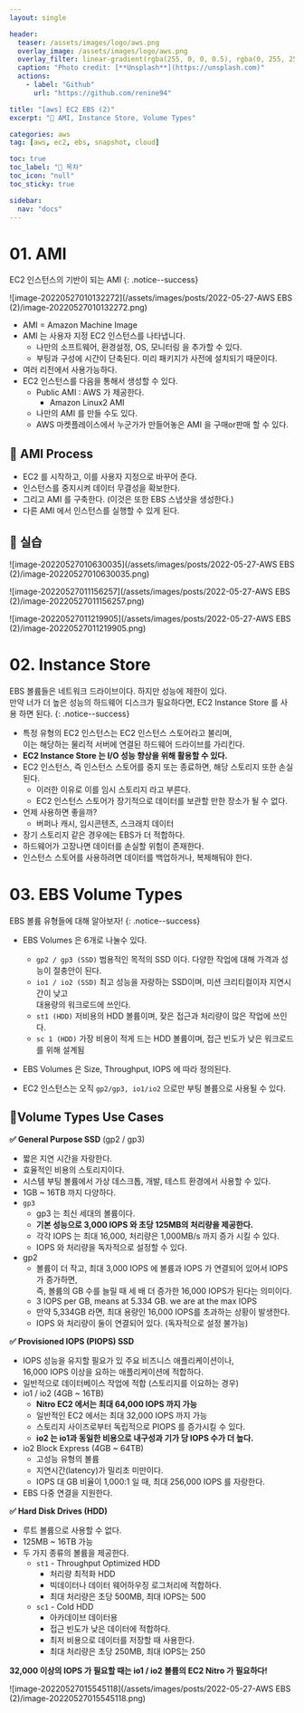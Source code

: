 ```yaml
---
layout: single

header:
  teaser: /assets/images/logo/aws.png
  overlay_image: /assets/images/logo/aws.png
  overlay_filter: linear-gradient(rgba(255, 0, 0, 0.5), rgba(0, 255, 255, 0.5))
  caption: "Photo credit: [**Unsplash**](https://unsplash.com)"
  actions:
    - label: "Github"
      url: "https://github.com/renine94"

title: "[aws] EC2 EBS (2)"
excerpt: "🚀 AMI, Instance Store, Volume Types"

categories: aws
tag: [aws, ec2, ebs, snapshot, cloud]

toc: true
toc_label: "📕 목차"
toc_icon: "null"
toc_sticky: true

sidebar:
  nav: "docs"
---
```


# 01. AMI

EC2 인스턴스의 기반이 되는 AMI
{: .notice--success}

![image-20220527010132272](/assets/images/posts/2022-05-27-AWS EBS (2)/image-20220527010132272.png)

- AMI = Amazon Machine Image
- AMI 는 사용자 지정 EC2 인스턴스를 나타냅니다.
  - 나만의 소프트웨어, 환경설정, OS, 모니터링 을 추가할 수 있다.
  - 부팅과 구성에 시간이 단축된다. 미리 패키지가 사전에 설치되기 때문이다.
- 여러 리전에서 사용가능하다.
- EC2 인스턴스를 다음을 통해서 생성할 수 있다.
  - Public AMI : AWS 가 제공한다.
    - Amazon Linux2 AMI
  - 나만의 AMI 를 만들 수도 있다.
  - AWS 마켓플레이스에서 누군가가 만들어놓은 AMI 을 구매or판매 할 수 있다.



## 🚀 AMI Process

- EC2 를 시작하고, 이를 사용자 지정으로 바꾸어 준다.
- 인스턴스를 중지시켜 데이터 무결성을 확보한다.
- 그리고 AMI 를 구축한다. (이것은 또한 EBS 스냅샷을 생성한다.)
- 다른 AMI 에서 인스턴스를 실행할 수 있게 된다.



## 🚀 실습

![image-20220527010630035](/assets/images/posts/2022-05-27-AWS EBS (2)/image-20220527010630035.png)



![image-20220527011156257](/assets/images/posts/2022-05-27-AWS EBS (2)/image-20220527011156257.png)



![image-20220527011219905](/assets/images/posts/2022-05-27-AWS EBS (2)/image-20220527011219905.png)



# 02. Instance Store

EBS 볼륨들은 네트워크 드라이브이다. 하지만 성능에 제한이 있다.<br> 만약 너가 더 높은 성능의 하드웨어 디스크가 필요하다면, EC2 Instance Store 를 사용 하면 된다.
{: .notice--success}



- 특정 유형의 EC2 인스턴스는 EC2 인스턴스 스토어라고 불리며,<br>
  이는 해당하는 물리적 서버에 연결된 하드웨어 드라이브를 가리킨다.
- **EC2 Instance Store 는 I/O 성능 향상을 위해 활용할 수 있다.**
- EC2 인스턴스, 즉 인스턴스 스토어를 중지 또는 종료하면, 해당 스토리지 또한 손실된다.
  - 이러한 이유로 이를 임시 스토리지 라고 부른다.
  - EC2 인스턴스 스토어가 장기적으로 데이터를 보관할 만한 장소가 될 수 없다.
- 언제 사용하면 좋을까?
  - 버퍼나 캐시, 임시콘텐츠, 스크래치 데이터
- 장기 스토리지 같은 경우에는 EBS가 더 적합하다.
- 하드웨어가 고장나면 데이터를 손실할 위험이 존재한다.
- 인스턴스 스토어를 사용하려면 데이터를 백업하거나, 복제해둬야 한다.



# 03. EBS Volume Types

EBS 볼륨 유형들에 대해 알아보자!
{: .notice--success}

- EBS Volumes 은 6개로 나눌수 있다.
  - `gp2 / gp3 (SSD)` 범용적인 목적의 SSD 이다. 다양한 작업에 대해 가격과 성능이 절충안이 된다.
  - `io1 / io2 (SSD)` 최고 성능을 자랑하는 SSD이며, 미션 크리티컬이자 지연시간이 낮고 <br> 대용량의 워크로드에 쓰인다.
  - `st1 (HDD)` 저비용의 HDD 볼륨이며, 잦은 접근과 처리량이 많은 작업에 쓰인다.
  - `sc 1 (HDD)` 가장 비용이 적게 드는 HDD 볼륨이며, 접근 빈도가 낮은 워크로드를 위해 설계됨



- EBS Volumes 은 Size, Throughput, IOPS 에 따라 정의된다.

- EC2 인스턴스는 오직 `gp2/gp3, io1/io2` 으로만 부팅 볼륨으로 사용될 수 있다.



## 🚀Volume Types Use Cases

**✅ General Purpose SSD** (gp2 / gp3)

- 짧은 지연 시간을 자랑한다.
- 효율적인 비용의 스토리지이다.
- 시스템 부팅 볼륨에서 가상 데스크톱, 개발, 테스트 환경에서 사용할 수 있다.
- 1GB ~ 16TB 까지 다양하다.
- `gp3`
  - gp3 는 최신 세대의 볼륨이다.
  - **기본 성능으로 3,000 IOPS 와 초당 125MB의 처리량을 제공한다.**
  - 각각 IOPS 는 최대 16,000, 처리량은 1,000MB/s 까지 증가 시킬 수 있다.
  - IOPS 와 처리량을 독자적으로 설정할 수 있다.
- gp2
  - 볼륨이 더 작고, 최대 3,000 IOPS 에 볼륨과 IOPS 가 연결되어 있어서 IOPS 가 증가하면,<br> 즉, 볼륨의 GB 수를 늘릴 때 세 배 더 증가한 16,000 IOPS가 된다는 의미이다.
  - 3 IOPS per GB, means at 5.334 GB. we are at the max IOPS
  - 만약 5,334GB 라면, 최대 용량인 16,000 IOPS를 초과하는 상황이 발생한다.
  - IOPS 와 처리량이 둘이 연결되어 있다. (독자적으로 설정 불가능)

**✅ Provisioned IOPS (PIOPS) SSD**

- IOPS 성능을 유지할 필요가 있 주요 비즈니스 애플리케이션이나,<br> 16,000 IOPS 이상을 요하는 애플리케이션에 적합하다.
- 일반적으로 데이터베이스 작업에 적합 (스토리지를 이요하는 경우)
- io1 / io2 (4GB ~ 16TB)
  - **Nitro EC2 에서는 최대 64,000 IOPS 까지 가능**
  - 일반적인 EC2 에서는 최대 32,000 IOPS 까지 가능
  - 스토리지 사이즈로부터 독립적으로 PIOPS 를 증가시킬 수 있다.
  - **io2 는 io1과 동일한 비용으로 내구성과 기가 당 IOPS 수가 더 높다.**
- io2 Block Express (4GB ~ 64TB)
  - 고성능 유형의 볼륨
  - 지연시간(latency)가 밀리초 미만이다.
  - IOPS 대 GB 비율이 1,000:1 일 때, 최대 256,000 IOPS 를 자랑한다.
- EBS 다중 연결을 지원한다.

**✅ Hard Disk Drives (HDD)**

- 루트 볼륨으로 사용할 수 없다.
- 125MB ~ 16TB 가능
- 두 가지 종류의 볼륨을 제공한다.
  - `st1` - Throughput Optimized HDD
    - 처리량 최적화 HDD
    - 빅데이터나 데이터 웨어하우징 로그처리에 적합하다.
    - 최대 처리량은 초당 500MB, 최대 IOPS는 500
  - `sc1` - Cold HDD 
    - 아카데이브 데이터용
    - 접근 빈도가 낮은 데이터에 적합하다.
    - 최저 비용으로 데이터를 저장할 때 사용한다.
    - 최대 처리량은 초당 250MB, 최대 IOPS는 250



**32,000 이상의 IOPS 가 필요할 때는 io1 / io2 볼륨의 EC2 Nitro 가 필요하다!**

![image-20220527015545118](/assets/images/posts/2022-05-27-AWS EBS (2)/image-20220527015545118.png)







